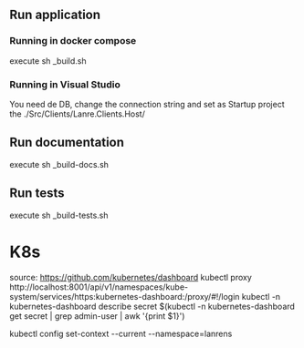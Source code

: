 
## Run application

### Running in docker compose
execute sh _build.sh

### Running in Visual Studio
You need de DB, change the connection string and set as Startup project the ./Src/Clients/Lanre.Clients.Host/

## Run documentation

execute sh _build-docs.sh

## Run tests

execute sh _build-tests.sh


# K8s

source: https://github.com/kubernetes/dashboard
kubectl proxy
http://localhost:8001/api/v1/namespaces/kube-system/services/https:kubernetes-dashboard:/proxy/#!/login
kubectl -n kubernetes-dashboard describe secret $(kubectl -n kubernetes-dashboard get secret | grep admin-user | awk '{print $1}')


kubectl config set-context --current --namespace=lanrens